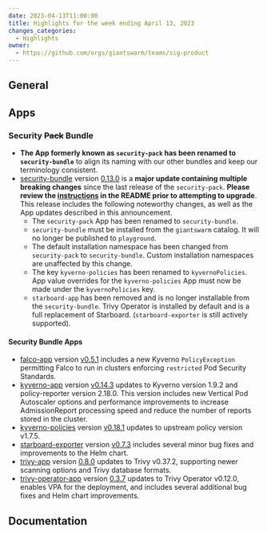 ```yaml
---
date: 2023-04-13T11:00:00
title: Highlights for the week ending April 13, 2023
changes_categories:
  - Highlights
owner:
  - https://github.com/orgs/giantswarm/teams/sig-product
---
```

## General

## Apps

### Security ~~Pack~~ Bundle
- **The App formerly known as `security-pack` has been renamed to `security-bundle`** to align its naming with our other bundles and keep our terminology consistent.
- [security-bundle](https://github.com/giantswarm/security-pack) version [0.13.0](https://github.com/giantswarm/security-bundle/blob/main/CHANGELOG.md#0130---2023-04-12) is a **major update containing multiple breaking changes** since the last release of the `security-pack`. **Please review the [instructions](https://github.com/giantswarm/security-bundle#installing) in the README prior to attempting to upgrade**. This release includes the following noteworthy changes, as well as the App updates described in this announcement.
  - The `security-pack` App has been renamed to `security-bundle`.
  - `security-bundle` must be installed from the `giantswarm` catalog. It will no longer be published to `playground`.
  - The default installation namespace has been changed from `security-pack` to `security-bundle`. Custom installation namespaces are unaffected by this change.
  - The key `kyverno-policies` has been renamed to `kyvernoPolicies`. App value overrides for the `kyverno-policies` App must now be made under the `kyvernoPolicies` key.
  - `starboard-app` has been removed and is no longer installable from the `security-bundle`. Trivy Operator is installed by default and is a full replacement of Starboard. (`starboard-exporter` is still actively supported).

#### Security Bundle Apps
- [falco-app](https://github.com/giantswarm/falco-app) version [v0.5.1](https://github.com/giantswarm/falco-app/blob/main/CHANGELOG.md#051---2023-03-28) includes a new Kyverno `PolicyException` permitting Falco to run in clusters enforcing `restricted` Pod Security Standards.
- [kyverno-app](https://github.com/giantswarm/kyverno-app) version [v0.14.3](https://github.com/giantswarm/kyverno-app/blob/main/CHANGELOG.md#0143---2023-04-11) updates to Kyverno version 1.9.2 and policy-reporter version 2.18.0. This version includes new Vertical Pod Autoscaler options and performance improvements to increase AdmissionReport processing speed and reduce the number of reports stored in the cluster.
- [kyverno-policies](https://github.com/giantswarm/kyverno-policies) version [v0.18.1](https://github.com/giantswarm/kyverno-policies/blob/main/CHANGELOG.md#0181---2023-02-15) updates to upstream policy version v1.7.5.
- [starboard-exporter](https://github.com/giantswarm/starboard-exporter) version [v0.7.3](https://github.com/giantswarm/starboard-exporter/blob/main/CHANGELOG.md#073---2023-04-12) includes several minor bug fixes and improvements to the Helm chart.
- [trivy-app](https://github.com/giantswarm/trivy-app/) version [0.8.0](https://github.com/giantswarm/trivy-app/blob/main/CHANGELOG.md#080---2023-03-17) updates to Trivy v0.37.2, supporting newer scanning options and Trivy database formats.
- [trivy-operator-app](https://github.com/giantswarm/trivy-operator-app) version [0.3.7](https://github.com/giantswarm/trivy-operator-app/blob/main/CHANGELOG.md#037---2023-04-11) updates to Trivy Operator v0.12.0, enables VPA for the deployment, and includes several additional bug fixes and Helm chart improvements.


## Documentation

